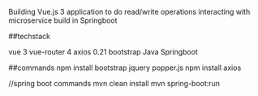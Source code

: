 Building Vue.js 3  application to do read/write operations interacting with microservice build in Springboot

##techstack

vue 3
vue-router 4
axios 0.21
bootstrap
Java
Springboot

##commands
npm install bootstrap jquery popper.js
npm install axios

//spring boot commands
mvn clean install
mvn spring-boot:run
